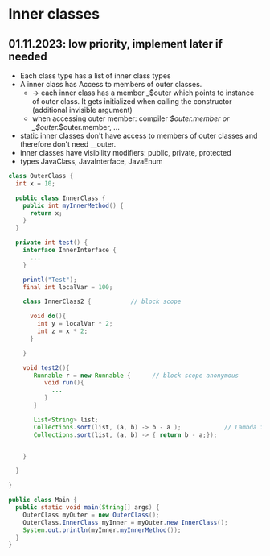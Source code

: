 # Inner classes

## 01.11.2023: low priority, implement later if needed


  * Each class type has a list of inner class types
  * A inner class has Access to members of outer classes.
    * -> each inner class has a member _$outer which points to instance of outer class. It gets initialized when calling the constructor (additional invisible argument)
    * when accessing outer member: compiler _$outer.member or _$outer._$outer.member, ...
  * static inner classes don't have access to members of outer classes and therefore don't need __outer.
  * inner classes have visibility modifiers: public, private, protected
  * types JavaClass, JavaInterface, JavaEnum 
  

```java
class OuterClass {
  int x = 10;

  public class InnerClass {
    public int myInnerMethod() {
      return x;
    }
  }

  private int test() {
    interface InnerInterface {
      ...
    }

    printl("Test");
    final int localVar = 100;

    class InnerClass2 {           // block scope

      void do(){
        int y = localVar * 2;
        int z = x * 2;
      }

    }

    void test2(){
       Runnable r = new Runnable {      // block scope anonymous
          void run(){
            ...
          }
       }

       List<String> list;
       Collections.sort(list, (a, b) -> b - a );            // Lambda function with functional interface Comparable<String, String>
       Collections.sort(list, (a, b) -> { return b - a;});    


    }

  }

}

public class Main {
  public static void main(String[] args) {
    OuterClass myOuter = new OuterClass();
    OuterClass.InnerClass myInner = myOuter.new InnerClass();
    System.out.println(myInner.myInnerMethod());
  }
}
```

